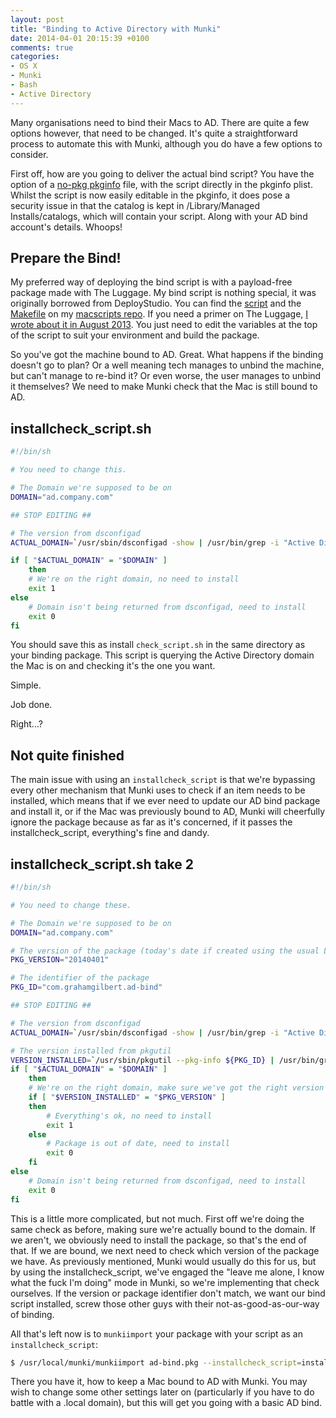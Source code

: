 ```yaml
---
layout: post
title: "Binding to Active Directory with Munki"
date: 2014-04-01 20:15:39 +0100
comments: true
categories: 
- OS X
- Munki
- Bash
- Active Directory
---
```

Many organisations need to bind their Macs to AD. There are quite a few options however, that need to be changed. It's quite  a straightforward process to automate this with Munki, although you do have a few options to consider.

First off, how are you going to deliver the actual bind script? You have the option of a [no-pkg pkginfo](https://code.google.com/p/munki/wiki/ManagingPrintersWithMunki#Alternate_Method_Using_nopkg) file, with the script directly in the pkginfo plist. Whilst the script is now easily editable in the pkginfo, it does pose a security issue in that the catalog is kept in /Library/Managed Installs/catalogs, which will contain your script. Along with your AD bind account's details. Whoops!

## Prepare the Bind!

My preferred way of deploying the bind script is with a payload-free package made with The Luggage. My bind script is nothing special, it was originally borrowed from DeployStudio. You can find the [script](https://github.com/grahamgilbert/macscripts/blob/master/AD%20Bind/postinstall) and the [Makefile](https://github.com/grahamgilbert/macscripts/blob/master/AD%20Bind/Makefile) on my [macscripts repo](https://github.com/grahamgilbert/macscripts/tree/master/AD%20Bind). If you need a primer on The Luggage, [I wrote about it in August 2013](http://grahamgilbert.com/blog/2013/08/09/the-luggage-an-introduction/). You just need to edit the variables at the top of the script to suit your environment and build the package.

So you've got the machine bound to AD. Great. What happens if the binding doesn't go to plan? Or a well meaning tech manages to unbind the machine, but can't manage to re-bind it? Or even worse, the user manages to unbind it themselves? We need to make Munki check that the Mac is still bound to AD.

<!--more-->

## installcheck_script.sh

``` bash
#!/bin/sh

# You need to change this.

# The Domain we're supposed to be on
DOMAIN="ad.company.com"

## STOP EDITING ##

# The version from dsconfigad
ACTUAL_DOMAIN=`/usr/sbin/dsconfigad -show | /usr/bin/grep -i "Active Directory Domain" | /usr/bin/sed -n 's/[^.]*= //p'`

if [ "$ACTUAL_DOMAIN" = "$DOMAIN" ]
    then
    # We're on the right domain, no need to install
    exit 1
else
    # Domain isn't being returned from dsconfigad, need to install
    exit 0
fi
```


You should save this as install ``check_script.sh`` in the same directory as your binding package. This script is querying the Active Directory domain the Mac is on and checking it's the one you want. 

Simple. 

Job done.

Right...?

## Not quite finished

The main issue with using an ``installcheck_script`` is that we're bypassing every other mechanism that Munki uses to check if an item needs to be installed, which means that if we ever need to update our AD bind package and install it, or if the Mac was previously bound to AD, Munki will cheerfully ignore the package because as far as it's concerned, if it passes the installcheck_script, everything's fine and dandy.

## installcheck_script.sh take 2

``` bash
#!/bin/sh

# You need to change these.

# The Domain we're supposed to be on
DOMAIN="ad.company.com"

# The version of the package (today's date if created using the usual Luggage Makefile)
PKG_VERSION="20140401"

# The identifier of the package
PKG_ID="com.grahamgilbert.ad-bind"

## STOP EDITING ##

# The version from dsconfigad
ACTUAL_DOMAIN=`/usr/sbin/dsconfigad -show | /usr/bin/grep -i "Active Directory Domain" | /usr/bin/sed -n 's/[^.]*= //p'`

# The version installed from pkgutil
VERSION_INSTALLED=`/usr/sbin/pkgutil --pkg-info ${PKG_ID} | /usr/bin/grep version | /usr/bin/sed 's/^[^:]*: //'`
if [ "$ACTUAL_DOMAIN" = "$DOMAIN" ]
    then
    # We're on the right domain, make sure we've got the right version of the package
    if [ "$VERSION_INSTALLED" = "$PKG_VERSION" ]
    then
        # Everything's ok, no need to install
        exit 1
    else
        # Package is out of date, need to install
        exit 0
    fi
else
    # Domain isn't being returned from dsconfigad, need to install
    exit 0
fi
```

This is a little more complicated, but not much. First off we're doing the same check as before, making sure we're actually bound to the domain. If we aren't, we obviously need to install the package, so that's the end of that. If we are bound, we next need to check which version of the package we have. As previously mentioned, Munki would usually do this for us, but by using the installcheck_script, we've engaged the "leave me alone, I know what the fuck I'm doing" mode in Munki, so we're implementing that check ourselves. If the version or package identifier don't match, we want our bind script installed, screw those other guys with their not-as-good-as-our-way of binding.

All that's left now is to ``munkiimport`` your package with your script as an ``installcheck_script``:

``` bash
$ /usr/local/munki/munkiimport ad-bind.pkg --installcheck_script=installcheck_script.sh
```

There you have it, how to keep a Mac bound to AD with Munki. You may wish to change some other settings later on (particularly if you have to do battle with a .local domain), but this will get you going with a basic AD bind.
